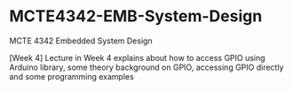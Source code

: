 # MCTE4342-EMB-System-Design
MCTE 4342 Embedded System Design 

[Week 4]
  Lecture in Week 4 explains about how to access GPIO using Arduino library, some theory background on GPIO, accessing GPIO directly and some programming examples
